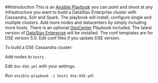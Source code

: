 ##Introduction
This is an [Ansible Playbook](http://docs.ansible.com/playbooks.html) you can point and shoot at any infrastructure you want to build a DataStax Enterprise cluster with Cassandra, Solr and Spark. The playbook will install, configure single and multiple clusters. Add more nodes and datacenters by simply including more hosts. There is an optional [OpsCenter](http://www.datastax.com/products/datastax-enterprise-visual-admin) Playbook included. The latest version of [DataStax Enterprise](http://www.datastax.com/what-we-offer/products-services/datastax-enterprise) will be installed.
The conf templates are for DSE version 5.0. Edit conf files if you update DSE version.

To build a DSE Cassandra cluster:

Add nodes to ```hosts```.

Edit ```dse-XXX.yml``` with your settings.

Run ```ansible-playbook -i hosts dse-XXX.yml```
